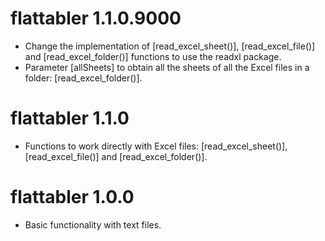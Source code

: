 # flattabler 1.1.0.9000
* Change the implementation of [read_excel_sheet()], [read_excel_file()] and [read_excel_folder()] functions to use the readxl package.
* Parameter [allSheets] to obtain all the sheets of all the Excel files in a folder: [read_excel_folder()].

# flattabler 1.1.0
* Functions to work directly with Excel files: [read_excel_sheet()], [read_excel_file()] and [read_excel_folder()].

# flattabler 1.0.0
* Basic functionality with text files.

